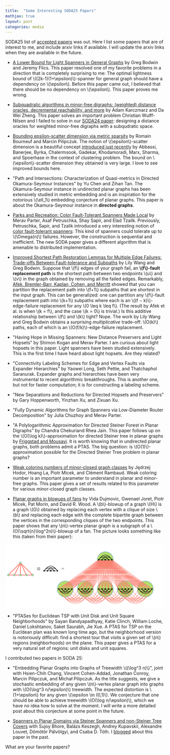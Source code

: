 ```yaml
---
title:  "Some Interesting SODA25 Papers"
mathjax: true
layout: post
categories: media
---
```


SODA25 list of [accepted papers](https://www.siam.org/conferences-events/siam-conferences/soda25/program/accepted-papers/) was out. Here I list some papers that are of interest to me, and include arxiv links if available. I will update the arxiv links when they are available in the future.

- [A Lower Bound for Light Spanners in General Graphs](https://arxiv.org/abs/2406.04459) by Greg Bodwin and Jeremy Flics. This paper resolved one of my favorite problems in a direction that is completely surprising to me: The optimal lightness bound of \\((2k-1)(1+\epsilon)\\)-spanner for general graph should have a dependency on \\(\epsilon\\). Before this paper came out, I believed that there should be no dependency on  \\(\epsilon\\). This paper proves me wrong. 

- [Subquadratic algorithms in minor-free digraphs: (weighted) distance oracles, decremental reachability, and more](https://arxiv.org/abs/2410.12003) by  Adam Karczmarz and Da Wei Zheng. This paper solves an important problem Christian Wulff-Nilsen and I failed to solve in our [SODA24 paper](https://arxiv.org/abs/2304.01790): designing a distance oracles for weighted minor-free digraphs with a subqudratic space. 


- [Bounding epsilon-scatter dimension via metric sparsity](https://arxiv.org/abs/2410.10191) by  Romain Bourneuf and Marcin Pilipczuk. The notion of \\(\epsilon\\)-scatter dimension is a beautiful concept [introduced just recently](https://arxiv.org/pdf/2304.03146) by Abbassi, Banerjee, Byrka, Chalermsook, Gadekar, Khodamoradi, Marx, Sharma, and Spoerhase in the context of clustering problem. The bound on \\(\epsilon\\)-scatter dimension they obtained is very large. I love to see improved bounds here. 


- "Path and Intersections: Characterization of Quasi-metrics in Directed Okamura-Seymour Instances" by Yu Chen and Zihan Tan. The Okamura-Seymour instance in undirected planar graphs has been extensively studied in metric embedding and is an inspiration for the notorious \\(\ell_1\\) embedding conjecture of planar graphs. This paper is about the Okamura-Seymour instance in **directed graphs**. 

- [Parks and Recreation: Color Fault-Tolerant Spanners Made Local](https://arxiv.org/abs/2410.07844) by Merav Parter, Asaf Petruschka, Shay Sapir, and Elad Tzailk.  Previously, Petruschka, Sapir, and Tzalik introduced a very interesting notion of [color fault-tolerant spanners](https://arxiv.org/abs/2311.08868): This kind of spanners could tolerate up to \\(\Omega(n)\\) failures. However, the construction is sequential and inefficient. The new SODA paper gives a different algorithm that is amenable to distributed implementation.


- [Improved Shortest Path Restoration Lemmas for Multiple Edge Failures: Trade-offs Between Fault-tolerance and Subpaths](https://arxiv.org/abs/2309.07964)  by Lily Wang and Greg Bodwin. Suppose that \\(f\\) edges of your graph fail, an **\\(f\\)-fault replacement path** is the shortest path between two endpoints  \\(u\\) and \\(v\\) in the graph obtained by removing all the failed edges. Remarkably, [Afek, Bremler-Barr, Kaplan, Cohen, and  Merritt](https://link.springer.com/article/10.1007/s00446-002-0080-6) showed that you can partition the replacement path into \\(f+1\\) subpaths that are shortest in the input graph. This can be generalized: one can partition any \\(f\\)-fault replacement path into \\(k+1\\) subpaths where each is an \\((f − k)\\)-edge-failure replacement for any \\(0 \leq k \leq f\\). (The result by Afek et al. is when \\(k = f\\), and the case \\(k = 0\\) is trivial.) Is this additive relationship between \\(f\\) and \\(k\\) tight? Nope. The work by Lily Wang and Greg Bodwin obtains a surprising *multiplicative* trade-off: \\(O(k)\\) paths, each of which is an \\(O(f/k)\\)-edge-failure replacement. 

- "Having Hope in Missing Spanners: New Distance Preservers and Light Hopsets" by Shimon Kogan and Merav Parter. I am curious about light hopsets in this paper. Light spanners have been studied extensively. This is the first time I have heard about light hopsets. Are they related?

- "Connectivity Labeling Schemes for Edge and Vertex Faults via Expander Hierarchies" by Yaowei Long, Seth Pettie, and Thatchaphol Saranurak. Expander graphs and hierarchies have been very instrumental to recent algorithmic breakthroughs. This is another one, but not for faster computation; it is for constructing a labeling scheme.  

- "New Separations and Reductions for Directed Hopsets and Preservers" by Gary Hoppenworth, Yinzhan Xu, and Zixuan Xu.

- "Fully Dynamic Algorithms for Graph Spanners via Low-Diameter Router Decomposition" by Julia Chuzhoy and Merav Parter.

- "A Polylogarithmic Approximation for Directed Steiner Forest in Planar Digraphs"  by Chandra Chekuriand  Rhea Jain. This paper follows up on the \\(O(\log k)\\)-approximation for directed Steiner tree in planar graphs by [Friggstad and Mousavi](https://arxiv.org/abs/2302.04747). It is worth knowing that in undirected planar graphs, both problems admit a PTAS. The big question: is \\(O(1)\\)-approximation possible for the Directed Steiner Tree problem in planar graphs? 

-  [Weak coloring numbers of minor-closed graph classes](https://arxiv.org/abs/2407.04588) by Jędrzej Hodor, Hoang La,  Piotr Micek, and Clément Rambaud. Weak coloring number is an important parameter to understand in planar and minor-free graphs. This paper gives a set of results related to this parameter for various minor-closed graph classes.

- [Planar graphs in blowups of fans](https://arxiv.org/abs/2407.05936) by Vida Dujmovic, Gwenael Joret, Piotr Micek, Pat Morin, and David R. Wood. A \\(b\\)-blowup of a graph \\(H\\) is a graph \\(G\\) obtained by replacing each vertex with a clique of size \\(b\\) and replacing each edge with the complete bipartite graph between the vertices in the corresponding cliques of the two endpoints. This paper shows that any \\(n\\)-vertex planar graph is a subgraph of a \\(O(\sqrt{n}\log^2n)\\)-blowup of a fan. The picture looks something like this (taken from their paper):

![](/assets/figs/fan-blowup.png)


- "PTASes for Euclidean TSP with Unit Disk and Unit Square Neighborhoods" by Sayan Bandyapadhyay, Katie Clinch, William Loche, Daniel Lokshtanov, Saket Saurabh,  Jie Xue. A PTAS for TSP on the Eucldean plan was known long time ago, but the neighborhood version is notoriously difficult: find a shortest tour that visits a given set of \\(n\\) regions (neighborhoods) on the plane. This paper gives a PTAS for a very natural set of regions: unit disks and unit squares.


I contributed two papers in SODA 25:

- "Embedding Planar Graphs into Graphs of Treewidth \\((\log^3 n)\\)", joint with Hsien-Chih Chang, Vincent Cohen-Addad, Jonathan Conroy, Marcin Pilipczuk, and Michał Pilipczuk. As the title suggests, we give a stochastic embedding of any given \\(n\\)-vertex planar graph into graphs with \\(O(\log^3 n/\epsilon)\\) treewidth. The expected distortion is \\(1+\epsilon\\) for any given \\(\epsilon \in (0,1)\\). We conjecture that one should be able to achieve treewidth  \\(O(\log n/\epsilon)\\), which we have no idea how to solve at the moment. I will write a more detailed post about this conjecture at some point in the future.

- [Spanners in Planar Domains via Steiner Spanners and non-Steiner Tree Covers](https://arxiv.org/abs/2404.05045) with Sujoy Bhore, Balázs Keszegh, Andrey Kupavskii, Alexandre Louvet, Dömötör Pálvölgyi, and Csaba D. Tóth. I [blogged](https://minorfree.github.io/SFTreeCover/) about this paper in the past.

What are your favorite papers? 
